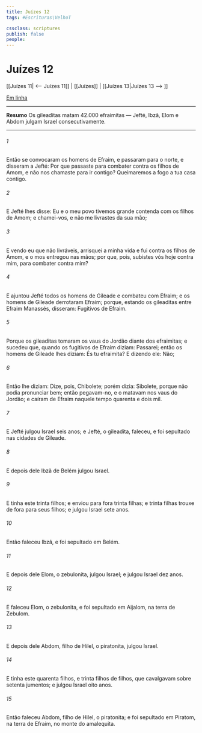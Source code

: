 ```yaml
---
title: Juízes 12
tags: #Escrituras\VelhoT

cssclass: scriptures
publish: false
people:
---
```


# Juízes 12
[[Juízes 11| <-- Juízes 11]] | [[Juízes]] | [[Juízes 13|Juízes 13 --> ]]

[Em linha](https://churchofjesuschrist.org/study/scriptures/ot/judg/12?lang=por)

---
__Resumo__
Os gileaditas matam 42.000 efraimitas — Jefté, Ibzã, Elom e Abdom julgam Israel consecutivamente.

---
###### 1 
Então se convocaram os homens de Efraim, e passaram para o norte, e disseram a Jefté: Por que passaste para combater contra os filhos de Amom, e não nos chamaste para ir contigo? Queimaremos a fogo a tua casa contigo.

###### 2 
E Jefté lhes disse: Eu e o meu povo tivemos grande contenda com os filhos de Amom; e chamei-vos, e não me livrastes da sua mão;

###### 3 
E vendo eu que não  livráveis, arrisquei a minha vida e fui contra os filhos de Amom, e o  mos entregou nas mãos; por que, pois, subistes vós hoje contra mim, para combater contra mim?

###### 4 
E ajuntou Jefté todos os homens de Gileade e combateu com Efraim; e os homens de Gileade derrotaram Efraim; porque, estando os gileaditas entre Efraim  Manassés, disseram: Fugitivos  de Efraim.

###### 5 
Porque os gileaditas tomaram os vaus do Jordão diante dos efraimitas; e sucedeu que, quando os fugitivos de Efraim diziam: Passarei; então os homens de Gileade lhes diziam: És tu efraimita? E dizendo ele: Não;

###### 6 
Então lhe diziam: Dize, pois, Chibolete; porém  dizia: Sibolete, porque não  podia pronunciar bem; então pegavam-no, e o matavam nos vaus do Jordão; e caíram de Efraim naquele tempo quarenta e dois mil.

###### 7 
E Jefté julgou Israel seis anos; e Jefté, o gileadita, faleceu, e foi sepultado nas cidades de Gileade.

###### 8 
E depois dele Ibzã de Belém julgou Israel.

###### 9 
E tinha este trinta filhos; e enviou para fora trinta filhas; e trinta filhas trouxe de fora para seus filhos; e julgou Israel sete anos.

###### 10 
Então faleceu Ibzã, e foi sepultado em Belém.

###### 11 
E depois dele Elom, o zebulonita, julgou Israel; e julgou Israel dez anos.

###### 12 
E faleceu Elom, o zebulonita, e foi sepultado em Aijalom, na terra de Zebulom.

###### 13 
E depois dele Abdom, filho de Hilel, o piratonita, julgou Israel.

###### 14 
E tinha este quarenta filhos, e trinta filhos de filhos, que cavalgavam sobre setenta jumentos; e julgou Israel oito anos.

###### 15 
Então faleceu Abdom, filho de Hilel, o piratonita; e foi sepultado em Piratom, na terra de Efraim, no monte do amalequita.

